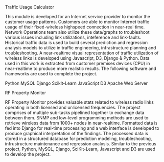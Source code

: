 
Traffic Usage Calculator

This module is developed for an Internet service provider to monitor the customer usage patterns. Customers are able to monitor Internet traffic usage of their fixed-wireless highspeed connection in near-real time. Network Operations team also utilize these data/graphs to troubleshoot various issues including link utilizations, inteference and link-faults. Historical traffic data is used to build several prediction and regression analysis models to utilize in traffic engineering, infrastructure planning and troubleshooting. A near-realtime visual representation of traffic utilization of wireless links is developed using Javascript, D3, Django & Python. Data used in this work is extracted from customer premises devices (CPU) in near-realtime to produce more realistic results. The following software and frameworks are used to complete the project.

Python
MySQL
Django
Scikit-Learn
JavaScript
D3
Apache Web Server


RF Property Monitor

RF Property Monitor provides valuable stats related to wireless radio links operating in both licensed and unlicensed frequencies. The project comprises of multiple sub-tasks pipelined together to exchange data between them. SNMP and low-level programming methods are used to retrieve wireless data from 1000+ nodes in near-realtime. Formatted data is fed into Django for real-time processing and a web interface is developed to produce graphical interpretation of the findings. The processed data is stored in a structured database for prediction modeling, troubleshooting, infrustructure maintenance and regression analysis. Similar to the previous project, Python, MySQL, Django, SciKit-Learn, Javascript and D3 are used to develop the project.
